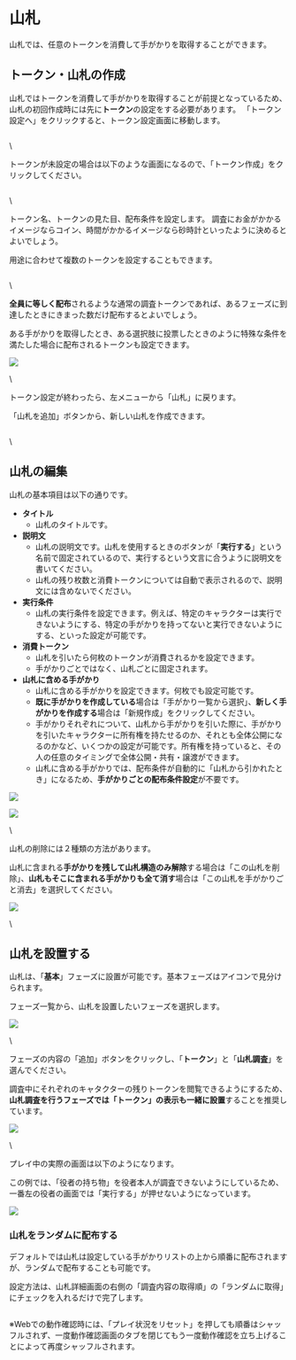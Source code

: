 # 山札

山札では、任意のトークンを消費して手がかりを取得することができます。

## トークン・山札の作成

山札ではトークンを消費して手がかりを取得することが前提となっているため、山札の初回作成時には先に**トークン**の設定をする必要があります。 「トークン設定へ」をクリックすると、トークン設定画面に移動します。

<figure><img src="../.gitbook/assets/image (5).png" alt=""><figcaption></figcaption></figure>

\\

トークンが未設定の場合は以下のような画面になるので、「トークン作成」をクリックしてください。

<figure><img src="../.gitbook/assets/image (2) (1) (1) (1) (1) (1) (2).png" alt=""><figcaption></figcaption></figure>

\\

トークン名、トークンの見た目、配布条件を設定します。 調査にお金がかかるイメージならコイン、時間がかかるイメージなら砂時計といったように決めるとよいでしょう。

用途に合わせて複数のトークンを設定することもできます。

<figure><img src="../.gitbook/assets/image (131).png" alt=""><figcaption></figcaption></figure>

\\

**全員に等しく配布**されるような通常の調査トークンであれば、あるフェーズに到達したときにきまった数だけ配布するとよいでしょう。

ある手がかりを取得したとき、ある選択肢に投票したときのように特殊な条件を満たした場合に配布されるトークンも設定できます。

![](../images/decks4.png)

\\

トークン設定が終わったら、左メニューから「山札」に戻ります。

「山札を追加」ボタンから、新しい山札を作成できます。

<figure><img src="../.gitbook/assets/image (3) (1) (1) (1) (1) (1) (1).png" alt=""><figcaption></figcaption></figure>

\\

## 山札の編集

山札の基本項目は以下の通りです。

* **タイトル**
  * 山札のタイトルです。
* **説明文**
  * 山札の説明文です。山札を使用するときのボタンが「**実行する**」という名前で固定されているので、実行するという文言に合うように説明文を書いてください。
  * 山札の残り枚数と消費トークンについては自動で表示されるので、説明文には含めないでください。
* **実行条件**
  * 山札の実行条件を設定できます。例えば、特定のキャラクターは実行できないようにする、特定の手がかりを持ってないと実行できないようにする、といった設定が可能です。
* **消費トークン**
  * 山札を引いたら何枚のトークンが消費されるかを設定できます。
  * 手がかりごとではなく、山札ごとに固定されます。
* **山札に含める手がかり**
  * 山札に含める手がかりを設定できます。何枚でも設定可能です。
  * **既に手がかりを作成している**場合は「手がかり一覧から選択」、**新しく手がかりを作成する**場合は「新規作成」をクリックしてください。
  * 手がかりそれぞれについて、山札から手がかりを引いた際に、手がかりを引いたキャラクターに所有権を持たせるのか、それとも全体公開になるのかなど、いくつかの設定が可能です。所有権を持っていると、その人の任意のタイミングで全体公開・共有・譲渡ができます。
  * 山札に含める手がかりでは、配布条件が自動的に「山札から引かれたとき」になるため、**手がかりごとの配布条件設定**が不要です。

![](../images/decks6.png)

![](../images/decks7.png)

\\

山札の削除には２種類の方法があります。

山札に含まれる**手がかりを残して山札構造のみ解除**する場合は「この山札を削除」、**山札もそこに含まれる手がかりも全て消す**場合は「この山札を手がかりごと消去」を選択してください。

![](../images/decks9.png)

\\

## 山札を設置する

山札は、「**基本**」フェーズに設置が可能です。基本フェーズはアイコンで見分けられます。

フェーズ一覧から、山札を設置したいフェーズを選択します。

![](../images/decks10.png)

\\

フェーズの内容の「追加」ボタンをクリックし、「**トークン**」と「**山札調査**」を選んでください。

調査中にそれぞれのキャタクターの残りトークンを閲覧できるようにするため、**山札調査を行うフェーズでは「トークン」の表示も一緒に設置**することを推奨しています。

![](../images/decks11.png)

\\

プレイ中の実際の画面は以下のようになります。

この例では、「役者の持ち物」を役者本人が調査できないようにしているため、一番左の役者の画面では「実行する」が押せないようになっています。

![](../images/decks8.png)

### 山札をランダムに配布する

デフォルトでは山札は設定している手がかりリストの上から順番に配布されますが、ランダムで配布することも可能です。

設定方法は、山札詳細画面の右側の「調査内容の取得順」の「ランダムに取得」にチェックを入れるだけで完了します。

<figure><img src="../.gitbook/assets/スクリーンショット 2024-05-24 18.55.07.png" alt=""><figcaption></figcaption></figure>

※Webでの動作確認時には、「プレイ状況をリセット」を押しても順番はシャッフルされず、一度動作確認画面のタブを閉じてもう一度動作確認を立ち上げることによって再度シャッフルされます。

